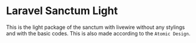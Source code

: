 # Laravel Sanctum Light

This is the light package of the sanctum with livewire without any stylings and with the basic codes. This is also made according to the `Atomic Design`.